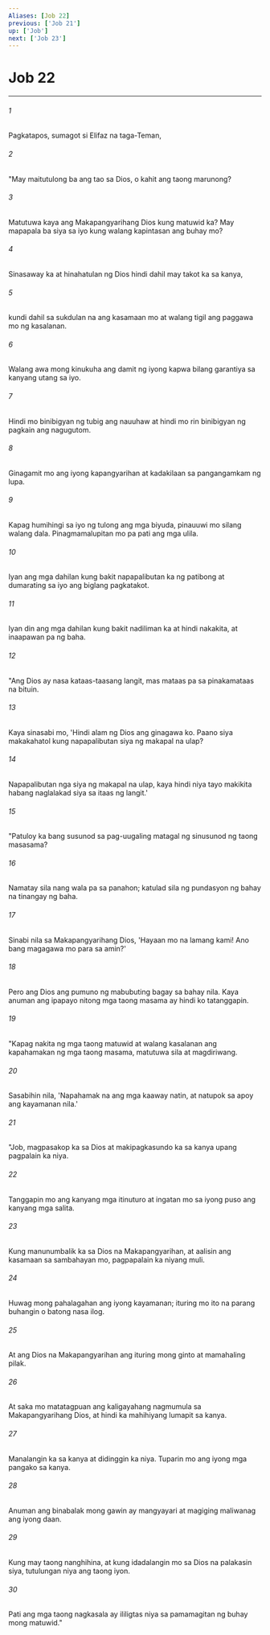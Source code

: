 ```yaml
---
Aliases: [Job 22]
previous: ['Job 21']
up: ['Job']
next: ['Job 23']
---
```

# Job 22

***






















###### 1 










Pagkatapos, sumagot si Elifaz na taga-Teman, 





















###### 2 










"May maitutulong ba ang tao sa Dios, o kahit ang taong marunong? 





















###### 3 










Matutuwa kaya ang Makapangyarihang Dios kung matuwid ka? May mapapala ba siya sa iyo kung walang kapintasan ang buhay mo? 





















###### 4 










Sinasaway ka at hinahatulan ng Dios hindi dahil may takot ka sa kanya, 





















###### 5 










kundi dahil sa sukdulan na ang kasamaan mo at walang tigil ang paggawa mo ng kasalanan. 





















###### 6 










Walang awa mong kinukuha ang damit ng iyong kapwa bilang garantiya sa kanyang utang sa iyo. 





















###### 7 










Hindi mo binibigyan ng tubig ang nauuhaw at hindi mo rin binibigyan ng pagkain ang nagugutom. 





















###### 8 










Ginagamit mo ang iyong kapangyarihan at kadakilaan sa pangangamkam ng lupa. 





















###### 9 










Kapag humihingi sa iyo ng tulong ang mga biyuda, pinauuwi mo silang walang dala. Pinagmamalupitan mo pa pati ang mga ulila. 





















###### 10 










Iyan ang mga dahilan kung bakit napapalibutan ka ng patibong at dumarating sa iyo ang biglang pagkatakot. 





















###### 11 










Iyan din ang mga dahilan kung bakit nadiliman ka at hindi nakakita, at inaapawan pa ng baha. 





















###### 12 










"Ang Dios ay nasa kataas-taasang langit, mas mataas pa sa pinakamataas na bituin. 





















###### 13 










Kaya sinasabi mo, 'Hindi alam ng Dios ang ginagawa ko. Paano siya makakahatol kung napapalibutan siya ng makapal na ulap? 





















###### 14 










Napapalibutan nga siya ng makapal na ulap, kaya hindi niya tayo makikita habang naglalakad siya sa itaas ng langit.' 





















###### 15 










"Patuloy ka bang susunod sa pag-uugaling matagal ng sinusunod ng taong masasama? 





















###### 16 










Namatay sila nang wala pa sa panahon; katulad sila ng pundasyon ng bahay na tinangay ng baha. 





















###### 17 










Sinabi nila sa Makapangyarihang Dios, 'Hayaan mo na lamang kami! Ano bang magagawa mo para sa amin?' 





















###### 18 










Pero ang Dios ang pumuno ng mabubuting bagay sa bahay nila. Kaya anuman ang ipapayo nitong mga taong masama ay hindi ko tatanggapin. 





















###### 19 










"Kapag nakita ng mga taong matuwid at walang kasalanan ang kapahamakan ng mga taong masama, matutuwa sila at magdiriwang. 





















###### 20 










Sasabihin nila, 'Napahamak na ang mga kaaway natin, at natupok sa apoy ang kayamanan nila.' 





















###### 21 










"Job, magpasakop ka sa Dios at makipagkasundo ka sa kanya upang pagpalain ka niya. 





















###### 22 










Tanggapin mo ang kanyang mga itinuturo at ingatan mo sa iyong puso ang kanyang mga salita. 





















###### 23 










Kung manunumbalik ka sa Dios na Makapangyarihan, at aalisin ang kasamaan sa sambahayan mo, pagpapalain ka niyang muli. 





















###### 24 










Huwag mong pahalagahan ang iyong kayamanan; ituring mo ito na parang buhangin o batong nasa ilog. 





















###### 25 










At ang Dios na Makapangyarihan ang ituring mong ginto at mamahaling pilak. 





















###### 26 










At saka mo matatagpuan ang kaligayahang nagmumula sa Makapangyarihang Dios, at hindi ka mahihiyang lumapit sa kanya. 





















###### 27 










Manalangin ka sa kanya at didinggin ka niya. Tuparin mo ang iyong mga pangako sa kanya. 





















###### 28 










Anuman ang binabalak mong gawin ay mangyayari at magiging maliwanag ang iyong daan. 





















###### 29 










Kung may taong nanghihina, at kung idadalangin mo sa Dios na palakasin siya, tutulungan niya ang taong iyon. 





















###### 30 










Pati ang mga taong nagkasala ay ililigtas niya sa pamamagitan ng buhay mong matuwid."
